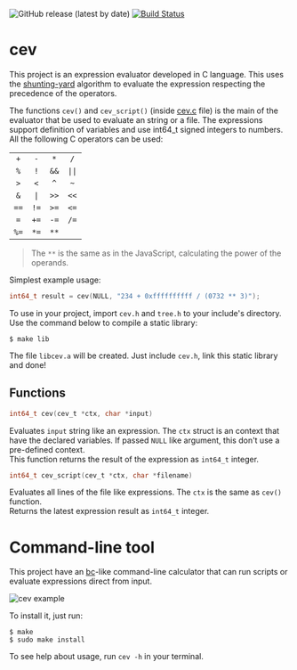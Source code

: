 ![GitHub release (latest by date)](https://img.shields.io/github/v/release/Silva97/cev)
[![Build Status](https://travis-ci.com/Silva97/cev.svg?token=xR3sEwSzqmn3DPAajsWE&branch=master)](https://travis-ci.com/Silva97/cev)

# cev
This project is an expression evaluator developed in C language. This uses the [shunting-yard] algorithm to evaluate the expression respecting the precedence of the operators.

The functions `cev()` and `cev_script()` (inside [cev.c] file) is the main of the evaluator that be used to evaluate an string or a file. The expressions support definition of variables and use int64_t signed integers to numbers. All the following C operators can be used:

|      |      |      |      |
| :--: | :--: | :--: | :--: |
| `+`  | `-`  | `*`  | `/`  |
| `%`  | `!`  | `&&` | `\|\|`|
| `>`  | `<`  | `^`  | `~`  |
| `&`  | `\|` | `>>` | `<<` |
| `==` | `!=` | `>=` | `<=` |
| `=`  | `+=` | `-=` | `/=` |
| `%=` | `*=` | `**` |      |

> The `**` is the same as in the JavaScript, calculating the power of the operands.

Simplest example usage:
```c
int64_t result = cev(NULL, "234 + 0xffffffffff / (0732 ** 3)");
```

To use in your project, import `cev.h` and `tree.h` to your include's directory. Use the command below to compile a static library:
```
$ make lib
```

The file `libcev.a` will be created. Just include `cev.h`, link this static library and done!

## Functions
```c
int64_t cev(cev_t *ctx, char *input)
```
Evaluates `input` string like an expression. The `ctx` struct is an context that have the declared variables. If passed `NULL` like argument, this don't use a pre-defined context.  
This function returns the result of the expression as `int64_t` integer.

```c
int64_t cev_script(cev_t *ctx, char *filename)
```
Evaluates all lines of the file like expressions. The `ctx` is the same as `cev()` function.  
Returns the latest expression result as `int64_t` integer.

# Command-line tool
This project have an [bc]-like command-line calculator that can run scripts or evaluate expressions
direct from input.

![cev example](https://i.imgur.com/D2UECtx.png)

To install it, just run:
```
$ make
$ sudo make install
```

To see help about usage, run `cev -h` in your terminal.

[shunting-yard]: https://en.wikipedia.org/wiki/Shunting-yard_algorithm
[cev.c]: https://github.com/Silva97/cev/blob/master/src/cev/cev.c
[bc]: http://man7.org/linux/man-pages/man1/bc.1p.html
